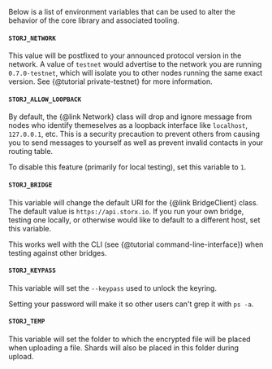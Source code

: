 Below is a list of environment variables that can be used to alter the
behavior of the core library and associated tooling.

#### `STORJ_NETWORK`

This value will be postfixed to your announced protocol version in the network.
A value of `testnet` would advertise to the network you are running
`0.7.0-testnet`, which will isolate you to other nodes running the same exact
version. See {@tutorial private-testnet} for more information.

#### `STORJ_ALLOW_LOOPBACK`

By default, the {@link Network} class will drop and ignore message from nodes
who identify themeselves as a loopback interface like `localhost`, `127.0.0.1`,
etc. This is a security precaution to prevent others from causing you to send
messages to yourself as well as prevent invalid contacts in your routing table.

To disable this feature (primarily for local testing), set this variable to `1`.

#### `STORJ_BRIDGE`

This variable will change the default URI for the {@link BridgeClient} class.
The default value is `https://api.storx.io`. If you run your own bridge,
testing one locally, or otherwise would like to default to a different host,
set this variable.

This works well with the CLI (see {@tutorial command-line-interface}) when
testing against other bridges.

#### `STORJ_KEYPASS`

This variable will set the `--keypass` used to unlock the keyring.

Setting your password will make it so other users can't grep it with `ps -a`.

#### `STORJ_TEMP`

This variable will set the folder to which the encrypted file will be placed
when uploading a file. Shards will also be placed in this folder during upload.
